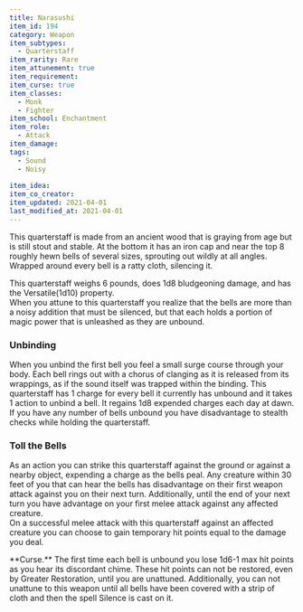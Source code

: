 ```yaml
---
title: Narasushi
item_id: 194
category: Weapon 
item_subtypes:
  - Quarterstaff
item_rarity: Rare
item_attunement: true
item_requirement:
item_curse: true
item_classes:
  - Monk
  - Fighter
item_school: Enchantment
item_role:
  - Attack
item_damage:
tags:
  - Sound
  - Noisy
  
item_idea:
item_co_creator:
item_updated: 2021-04-01
last_modified_at: 2021-04-01
---
```


This quarterstaff is made from an ancient wood that is graying from age but is still stout and stable. At the bottom it has an iron cap and near the top 8 roughly hewn bells of several sizes, sprouting out wildly at all angles. Wrapped around every bell is a ratty cloth, silencing it.

This quarterstaff weighs 6 pounds, does 1d8 bludgeoning damage, and has the Versatile(1d10) property.  
When you attune to this quarterstaff you realize that the bells are more than a noisy addition that must be silenced, but that each holds a portion of magic power that is unleashed as they are unbound.

### Unbinding
When you unbind the first bell you feel a small surge course through your body. Each bell rings out with a chorus of clanging as it is released from its wrappings, as if the sound itself was trapped within the binding. This quarterstaff has 1 charge for every bell it currently has unbound and it takes 1 action to unbind a bell. It regains 1d8 expended charges each day at dawn.  
If you have any number of bells unbound you have disadvantage to stealth checks while holding the quarterstaff.

### Toll the Bells
As an action you can strike this quarterstaff against the ground or against a nearby object, expending a charge as the bells peal. Any creature within 30 feet of you that can hear the bells has disadvantage on their first weapon attack against you on their next turn. Additionally, until the end of your next turn you have advantage on your first melee attack against any affected creature.  
On a successful melee attack with this quarterstaff against an affected creature you can choose to gain temporary hit points equal to the damage you deal.

<div class="curse">
**Curse.** The first time each bell is unbound you lose 1d6-1 max hit points as you hear its discordant chime. These hit points can not be restored, even by <magic-spell>Greater Restoration</magic-spell>, until you are unattuned. Additionally, you can not unattune to this weapon until all bells have been covered with a strip of cloth and then the spell <magic-spell>Silence</magic-spell> is cast on it.
</div>
